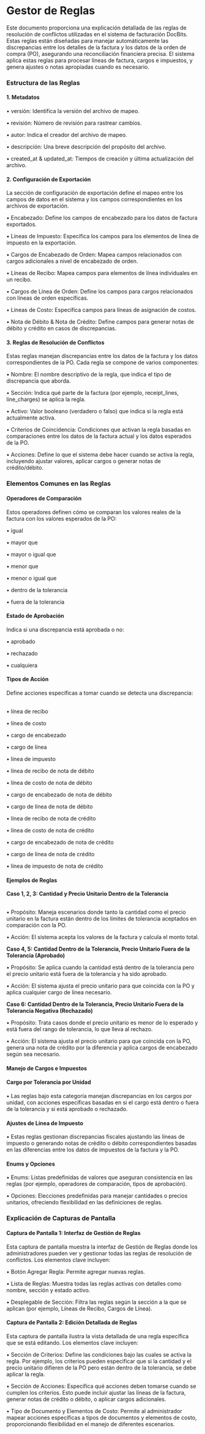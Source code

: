 # Gestor de Reglas

Este documento proporciona una explicación detallada de las reglas de resolución de conflictos utilizadas en el sistema de facturación DocBits. Estas reglas están diseñadas para manejar automáticamente las discrepancias entre los detalles de la factura y los datos de la orden de compra (PO), asegurando una reconciliación financiera precisa. El sistema aplica estas reglas para procesar líneas de factura, cargos e impuestos, y genera ajustes o notas apropiadas cuando es necesario.

### Estructura de las Reglas

#### 1. Metadatos

• versión: Identifica la versión del archivo de mapeo.

• revisión: Número de revisión para rastrear cambios.

• autor: Indica el creador del archivo de mapeo.

• descripción: Una breve descripción del propósito del archivo.

• created\_at & updated\_at: Tiempos de creación y última actualización del archivo.

#### 2. Configuración de Exportación

La sección de configuración de exportación define el mapeo entre los campos de datos en el sistema y los campos correspondientes en los archivos de exportación.

• Encabezado: Define los campos de encabezado para los datos de factura exportados.

• Líneas de Impuesto: Especifica los campos para los elementos de línea de impuesto en la exportación.

• Cargos de Encabezado de Orden: Mapea campos relacionados con cargos adicionales a nivel de encabezado de orden.

• Líneas de Recibo: Mapea campos para elementos de línea individuales en un recibo.

• Cargos de Línea de Orden: Define los campos para cargos relacionados con líneas de orden específicas.

• Líneas de Costo: Especifica campos para líneas de asignación de costos.

• Nota de Débito & Nota de Crédito: Define campos para generar notas de débito y crédito en casos de discrepancias.

#### 3. Reglas de Resolución de Conflictos

Estas reglas manejan discrepancias entre los datos de la factura y los datos correspondientes de la PO. Cada regla se compone de varios componentes:

• Nombre: El nombre descriptivo de la regla, que indica el tipo de discrepancia que aborda.

• Sección: Indica qué parte de la factura (por ejemplo, receipt\_lines, line\_charges) se aplica la regla.

• Activo: Valor booleano (verdadero o falso) que indica si la regla está actualmente activa.

• Criterios de Coincidencia: Condiciones que activan la regla basadas en comparaciones entre los datos de la factura actual y los datos esperados de la PO.

• Acciones: Define lo que el sistema debe hacer cuando se activa la regla, incluyendo ajustar valores, aplicar cargos o generar notas de crédito/débito.

### Elementos Comunes en las Reglas

#### Operadores de Comparación

Estos operadores definen cómo se comparan los valores reales de la factura con los valores esperados de la PO:

• igual

• mayor que

• mayor o igual que

• menor que

• menor o igual que

• dentro de la tolerancia

• fuera de la tolerancia

#### Estado de Aprobación

Indica si una discrepancia está aprobada o no:

• aprobado

• rechazado

• cualquiera

#### Tipos de Acción

Define acciones específicas a tomar cuando se detecta una discrepancia:

\
• línea de recibo

• línea de costo

• cargo de encabezado

• cargo de línea

• línea de impuesto

• línea de recibo de nota de débito

• línea de costo de nota de débito

• cargo de encabezado de nota de débito

• cargo de línea de nota de débito

• línea de recibo de nota de crédito

• línea de costo de nota de crédito

• cargo de encabezado de nota de crédito

• cargo de línea de nota de crédito

• línea de impuesto de nota de crédito

#### Ejemplos de Reglas

**Caso 1, 2, 3: Cantidad y Precio Unitario Dentro de la Tolerancia**

\
• Propósito: Maneja escenarios donde tanto la cantidad como el precio unitario en la factura están dentro de los límites de tolerancia aceptados en comparación con la PO.

• Acción: El sistema acepta los valores de la factura y calcula el monto total.

**Caso 4, 5: Cantidad Dentro de la Tolerancia, Precio Unitario Fuera de la Tolerancia (Aprobado)**

• Propósito: Se aplica cuando la cantidad está dentro de la tolerancia pero el precio unitario está fuera de la tolerancia y ha sido aprobado.

• Acción: El sistema ajusta el precio unitario para que coincida con la PO y aplica cualquier cargo de línea necesario.



**Caso 6: Cantidad Dentro de la Tolerancia, Precio Unitario Fuera de la Tolerancia Negativa (Rechazado)**

• Propósito: Trata casos donde el precio unitario es menor de lo esperado y está fuera del rango de tolerancia, lo que lleva al rechazo.

• Acción: El sistema ajusta el precio unitario para que coincida con la PO, genera una nota de crédito por la diferencia y aplica cargos de encabezado según sea necesario.

#### Manejo de Cargos e Impuestos

#### Cargo por Tolerancia por Unidad

• Las reglas bajo esta categoría manejan discrepancias en los cargos por unidad, con acciones específicas basadas en si el cargo está dentro o fuera de la tolerancia y si está aprobado o rechazado.

#### Ajustes de Línea de Impuesto

• Estas reglas gestionan discrepancias fiscales ajustando las líneas de impuesto o generando notas de crédito o débito correspondientes basadas en las diferencias entre los datos de impuestos de la factura y la PO.

#### Enums y Opciones

• Enums: Listas predefinidas de valores que aseguran consistencia en las reglas (por ejemplo, operadores de comparación, tipos de aprobación).

• Opciones: Elecciones predefinidas para manejar cantidades o precios unitarios, ofreciendo flexibilidad en las definiciones de reglas.

### Explicación de Capturas de Pantalla

#### Captura de Pantalla 1: Interfaz de Gestión de Reglas

Esta captura de pantalla muestra la interfaz de Gestión de Reglas donde los administradores pueden ver y gestionar todas las reglas de resolución de conflictos. Los elementos clave incluyen:

• Botón Agregar Regla: Permite agregar nuevas reglas.

• Lista de Reglas: Muestra todas las reglas activas con detalles como nombre, sección y estado activo.

• Desplegable de Sección: Filtra las reglas según la sección a la que se aplican (por ejemplo, Líneas de Recibo, Cargos de Línea).

#### Captura de Pantalla 2: Edición Detallada de Reglas

Esta captura de pantalla ilustra la vista detallada de una regla específica que se está editando. Los elementos clave incluyen:

• Sección de Criterios: Define las condiciones bajo las cuales se activa la regla. Por ejemplo, los criterios pueden especificar que si la cantidad y el precio unitario difieren de la PO pero están dentro de la tolerancia, se debe aplicar la regla.

• Sección de Acciones: Especifica qué acciones deben tomarse cuando se cumplen los criterios. Esto puede incluir ajustar las líneas de la factura, generar notas de crédito o débito, o aplicar cargos adicionales.

• Tipo de Documento y Elementos de Costo: Permite al administrador mapear acciones específicas a tipos de documentos y elementos de costo, proporcionando flexibilidad en el manejo de diferentes escenarios.
